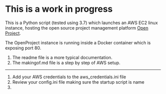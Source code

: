 # This is a work in progress

This is a Python script (tested using 3.7) which launches an AWS EC2 linux instance, hosting the open source project management platform [Open Project](https://www.openproject.org).

The OpenProject instance is running inside a Docker container which is exposing port 80.

1. The readme file is a more typical documentation. 
2. The makingof.md file is a step by step of AWS setup.

---

1. Add your AWS credentials to the aws_credentials.ini file
2. Review your config.ini file making sure the startup script is name 
3. 
